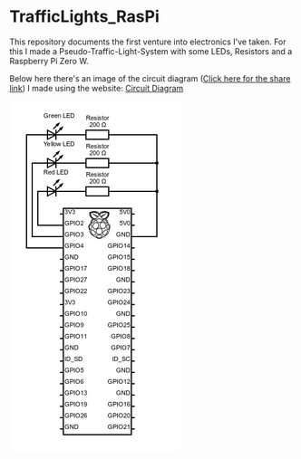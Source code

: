 # TrafficLights_RasPi
This repository documents the first venture into electronics I've taken. For this I made a Pseudo-Traffic-Light-System with some LEDs, Resistors and a Raspberry Pi Zero W.

Below here there's an image of the circuit diagram ([Click here for the share link](https://crcit.net/c/ebbb0df266aa42cda425d076ed4c463a)) I made using the website: [Circuit Diagram](https://www.circuit-diagram.org/editor)

![Image of Diagram](https://raw.githubusercontent.com/avorius1337/images/main/traffic_lights_diagram.jpg)
